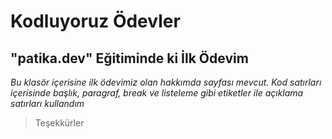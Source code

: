 # **Kodluyoruz Ödevler**
## "patika.dev" Eğitiminde ki İlk Ödevim

*Bu klasör içerisine ilk ödevimiz olan hakkımda sayfası mevcut. Kod satırları içerisinde başlık, paragraf, break ve listeleme gibi etiketler ile açıklama satırları kullandım*

>Teşekkürler
